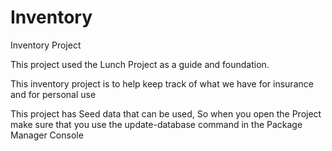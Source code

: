 # Inventory
Inventory Project

This project used the Lunch Project as a guide and foundation.

This inventory project is to help keep track of what we have for insurance and for personal use

This project has Seed data that can be used,   So when you open the Project make sure that you use the update-database command in the Package Manager Console
